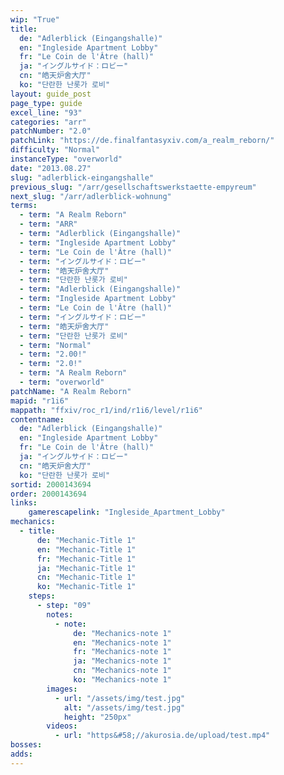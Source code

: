 ```yaml
---
wip: "True"
title:
  de: "Adlerblick (Eingangshalle)"
  en: "Ingleside Apartment Lobby"
  fr: "Le Coin de l'Âtre (hall)"
  ja: "イングルサイド：ロビー"
  cn: "皓天炉舍大厅"
  ko: "단란한 난롯가 로비"
layout: guide_post
page_type: guide
excel_line: "93"
categories: "arr"
patchNumber: "2.0"
patchLink: "https://de.finalfantasyxiv.com/a_realm_reborn/"
difficulty: "Normal"
instanceType: "overworld"
date: "2013.08.27"
slug: "adlerblick-eingangshalle"
previous_slug: "/arr/gesellschaftswerkstaette-empyreum"
next_slug: "/arr/adlerblick-wohnung"
terms:
  - term: "A Realm Reborn"
  - term: "ARR"
  - term: "Adlerblick (Eingangshalle)"
  - term: "Ingleside Apartment Lobby"
  - term: "Le Coin de l'Âtre (hall)"
  - term: "イングルサイド：ロビー"
  - term: "皓天炉舍大厅"
  - term: "단란한 난롯가 로비"
  - term: "Adlerblick (Eingangshalle)"
  - term: "Ingleside Apartment Lobby"
  - term: "Le Coin de l'Âtre (hall)"
  - term: "イングルサイド：ロビー"
  - term: "皓天炉舍大厅"
  - term: "단란한 난롯가 로비"
  - term: "Normal"
  - term: "2.00!"
  - term: "2.0!"
  - term: "A Realm Reborn"
  - term: "overworld"
patchName: "A Realm Reborn"
mapid: "r1i6"
mappath: "ffxiv/roc_r1/ind/r1i6/level/r1i6"
contentname:
  de: "Adlerblick (Eingangshalle)"
  en: "Ingleside Apartment Lobby"
  fr: "Le Coin de l'Âtre (hall)"
  ja: "イングルサイド：ロビー"
  cn: "皓天炉舍大厅"
  ko: "단란한 난롯가 로비"
sortid: 2000143694
order: 2000143694
links:
    gamerescapelink: "Ingleside_Apartment_Lobby"
mechanics:
  - title:
      de: "Mechanic-Title 1"
      en: "Mechanic-Title 1"
      fr: "Mechanic-Title 1"
      ja: "Mechanic-Title 1"
      cn: "Mechanic-Title 1"
      ko: "Mechanic-Title 1"
    steps:
      - step: "09"
        notes:
          - note:
              de: "Mechanics-note 1"
              en: "Mechanics-note 1"
              fr: "Mechanics-note 1"
              ja: "Mechanics-note 1"
              cn: "Mechanics-note 1"
              ko: "Mechanics-note 1"
        images:
          - url: "/assets/img/test.jpg"
            alt: "/assets/img/test.jpg"
            height: "250px"
        videos:
          - url: "https&#58;//akurosia.de/upload/test.mp4"
bosses:
adds:
---
```

